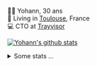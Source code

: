 <p>
  👨🏻 <bold>Yohann</bold>, 30 ans<br/>
  💼 Living in <a href="https://www.google.com/maps?q=toulouse">Toulouse</a>, France<br/>
  💻 CTO at <a href="https://trayvisor.com/">Trayvisor</a><br/>
</p>

<a href="https://github.com/anuraghazra/github-readme-stats"><img align="center" src="https://github-readme-stats-dviw-8taegaswk-yohann84ls-projects.vercel.app//api?username=yohann84L&show_icons=true&include_all_commits=true" alt="Yohann's github stats" /> </a>


<details>
  <summary>Some stats ...</summary><br/>
  

<!--START_SECTION:waka-->
![Code Time](http://img.shields.io/badge/Code%20Time-1%2C387%20hrs%2038%20mins-blue)

![Profile Views](http://img.shields.io/badge/Profile%20Views-0-blue)

**🐱 My GitHub Data** 

> 📦 441.0 kB Used in GitHub's Storage 
 > 
> 🏆 625 Contributions in the Year 2025
 > 
> 🚫 Not Opted to Hire
 > 
> 📜 26 Public Repositories 
 > 
> 🔑 21 Private Repositories 
 > 
**I'm an Early 🐤** 

```text
🌞 Morning                37633 commits       ███████░░░░░░░░░░░░░░░░░░   29.18 % 
🌆 Daytime                75116 commits       ███████████████░░░░░░░░░░   58.25 % 
🌃 Evening                16031 commits       ███░░░░░░░░░░░░░░░░░░░░░░   12.43 % 
🌙 Night                  175 commits         ░░░░░░░░░░░░░░░░░░░░░░░░░   00.14 % 
```
📅 **I'm Most Productive on Thursday** 

```text
Monday                   25013 commits       █████░░░░░░░░░░░░░░░░░░░░   19.40 % 
Tuesday                  24229 commits       █████░░░░░░░░░░░░░░░░░░░░   18.79 % 
Wednesday                25867 commits       █████░░░░░░░░░░░░░░░░░░░░   20.06 % 
Thursday                 25943 commits       █████░░░░░░░░░░░░░░░░░░░░   20.12 % 
Friday                   25564 commits       █████░░░░░░░░░░░░░░░░░░░░   19.82 % 
Saturday                 951 commits         ░░░░░░░░░░░░░░░░░░░░░░░░░   00.74 % 
Sunday                   1388 commits        ░░░░░░░░░░░░░░░░░░░░░░░░░   01.08 % 
```


📊 **This Week I Spent My Time On** 

```text
🕑︎ Time Zone: Europe/Paris

💬 Programming Languages: 
Image (svg)              9 hrs 3 mins        ███████████████████████░░   92.23 % 
Other                    45 mins             ██░░░░░░░░░░░░░░░░░░░░░░░   07.77 % 

🔥 Editors: 
Figma                    5 hrs 28 mins       ██████████████░░░░░░░░░░░   55.74 % 
Zed                      4 hrs 4 mins        ██████████░░░░░░░░░░░░░░░   41.47 % 
Notes                    16 mins             █░░░░░░░░░░░░░░░░░░░░░░░░   02.80 % 

💻 Operating System: 
Mac                      9 hrs 49 mins       █████████████████████████   100.00 % 
```

**I Mostly Code in Python** 

```text
Python                   26 repos            ██████████████░░░░░░░░░░░   54.17 % 
Jupyter Notebook         4 repos             ██░░░░░░░░░░░░░░░░░░░░░░░   08.33 % 
JavaScript               3 repos             ██░░░░░░░░░░░░░░░░░░░░░░░   06.25 % 
HTML                     2 repos             █░░░░░░░░░░░░░░░░░░░░░░░░   04.17 % 
Shell                    1 repo              █░░░░░░░░░░░░░░░░░░░░░░░░   02.08 % 
```




 Last Updated on 09/10/2025 00:49:09 UTC
<!--END_SECTION:waka-->
